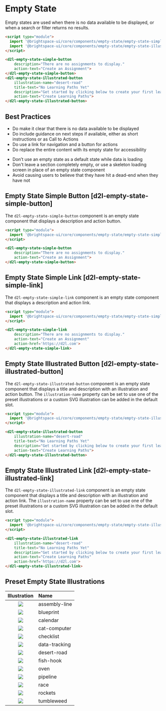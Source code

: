 # Empty State
Empty states are used when there is no data available to be displayed, or when a search or filter returns no results.

<!-- docs: demo align:start -->
```html
<script type="module">
  import '@brightspace-ui/core/components/empty-state/empty-state-simple-button.js';
  import '@brightspace-ui/core/components/empty-state/empty-state-illustrated-button.js';
</script>

<d2l-empty-state-simple-button
	description="There are no assignments to display."
	action-text="Create an Assignment">
</d2l-empty-state-simple-button>
<d2l-empty-state-illustrated-button
	illustration-name="desert-road"
	title-text="No Learning Paths Yet"
	description="Get started by clicking below to create your first learning path."
	action-text="Create Learning Paths">
</d2l-empty-state-illustrated-button>

```

## Best Practices

<!-- docs: start best practices -->
<!-- docs: start dos -->
* Do make it clear that there is no data available to be displayed
* Do include guidance on next steps if available, either as short instructions or as Call to Actions
* Do use a link for navigation and a button for actions
* Do replace the entire content with its empty state for accessibility
<!-- docs: end dos -->

<!-- docs: start donts -->
* Don’t use an empty state as a default state while data is loading
* Don't leave a section completely empty, or use a skeleton loading screen in place of an empty state component
* Avoid causing users to believe that they have hit a dead-end when they have not
<!-- docs: end donts -->
<!-- docs: end best practices -->

## Empty State Simple Button [d2l-empty-state-simple-button]

The `d2l-empty-state-simple-button` component is an empty state component that displays a description and action button.

<!-- docs: demo live name:d2l-empty-state-simple-button -->
```html
<script type="module">
  import '@brightspace-ui/core/components/empty-state/empty-state-simple-button.js';
</script>

<d2l-empty-state-simple-button
	description="There are no assignments to display."
	action-text="Create an Assignment">
</d2l-empty-state-simple-button>
```

## Empty State Simple Link [d2l-empty-state-simple-link]

The `d2l-empty-state-simple-link` component is an empty state component that displays a description and action link.

<!-- docs: demo live name:d2l-empty-state-simple-link -->
```html
<script type="module">
  import '@brightspace-ui/core/components/empty-state/empty-state-simple-link.js';
</script>

<d2l-empty-state-simple-link
	description="There are no assignments to display."
	action-text="Create an Assignment"
	action-href='https://d2l.com'>
</d2l-empty-state-simple-link>
```
## Empty State Illustrated Button [d2l-empty-state-illustrated-button]

The `d2l-empty-state-illustrated-button` component is an empty state component that displays a title and description with an illustration and action button. The `illustration-name` property can be set to use one of the preset illustrations or a custom SVG illustration can be added in the default slot.

<!-- docs: demo live name:d2l-empty-state-illustrated-button -->
```html
<script type="module">
  import '@brightspace-ui/core/components/empty-state/empty-state-illustrated-button.js';
</script>

<d2l-empty-state-illustrated-button 
	illustration-name="desert-road"
	title-text="No Learning Paths Yet"
	description="Get started by clicking below to create your first learning path."
	action-text="Create Learning Paths">
</d2l-empty-state-illustrated-button>
```

## Empty State Illustrated Link [d2l-empty-state-illustrated-link]

The `d2l-empty-state-illustrated-link` component is an empty state component that displays a title and description with an illustration and action link. The `illustration-name` property can be set to use one of the preset illustrations or a custom SVG illustration can be added in the default slot.

<!-- docs: demo live name:d2l-empty-state-illustrated-link -->
```html
<script type="module">
  import '@brightspace-ui/core/components/empty-state/empty-state-illustrated-link.js';
</script>

<d2l-empty-state-illustrated-link
	illustration-name="desert-road"
	title-text="No Learning Paths Yet"
	description="Get started by clicking below to create your first learning path."
	action-text="Create Learning Paths"
	action-href='https://d2l.com'>
</d2l-empty-state-illustrated-link>
```

## Preset Empty State Illustrations

| Illustration | Name |
| :---: | :--- |
| ![](https://raw.githubusercontent.com/BrightspaceUI/core/main/components/empty-state/images/assembly-line.svg?sanitize=true) | assembly-line |
| ![](https://raw.githubusercontent.com/BrightspaceUI/core/main/components/empty-state/images/blueprint.svg?sanitize=true) | blueprint |
| ![](https://raw.githubusercontent.com/BrightspaceUI/core/main/components/empty-state/images/calendar.svg?sanitize=true) | calendar |
| ![](https://raw.githubusercontent.com/BrightspaceUI/core/main/components/empty-state/images/cat-computer.svg?sanitize=true) | cat-computer |
| ![](https://raw.githubusercontent.com/BrightspaceUI/core/main/components/empty-state/images/checklist.svg?sanitize=true) | checklist |
| ![](https://raw.githubusercontent.com/BrightspaceUI/core/main/components/empty-state/images/data-tracking.svg?sanitize=true) | data-tracking |
| ![](https://raw.githubusercontent.com/BrightspaceUI/core/main/components/empty-state/images/desert-road.svg?sanitize=true) | desert-road |
| ![](https://raw.githubusercontent.com/BrightspaceUI/core/main/components/empty-state/images/fish-hook.svg?sanitize=true) | fish-hook |
| ![](https://raw.githubusercontent.com/BrightspaceUI/core/main/components/empty-state/images/oven.svg?sanitize=true) | oven |
| ![](https://raw.githubusercontent.com/BrightspaceUI/core/main/components/empty-state/images/pipeline.svg?sanitize=true) | pipeline |
| ![](https://raw.githubusercontent.com/BrightspaceUI/core/main/components/empty-state/images/race.svg?sanitize=true) | race |
| ![](https://raw.githubusercontent.com/BrightspaceUI/core/main/components/empty-state/images/rockets.svg?sanitize=true) | rockets |
| ![](https://raw.githubusercontent.com/BrightspaceUI/core/main/components/empty-state/images/tumbleweed.svg?sanitize=true) | tumbleweed |
